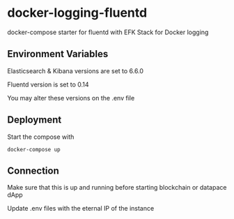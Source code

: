 # docker-logging-fluentd
docker-compose starter for fluentd with EFK Stack for Docker logging

## Environment Variables
Elasticsearch & Kibana versions are set to 6.6.0

Fluentd version is set to 0.14

You may alter these versions on the .env file

## Deployment
Start the compose with
```
docker-compose up
```
## Connection
Make sure that this is up and running before starting blockchain or datapace dApp

Update .env files with the eternal IP of the instance
